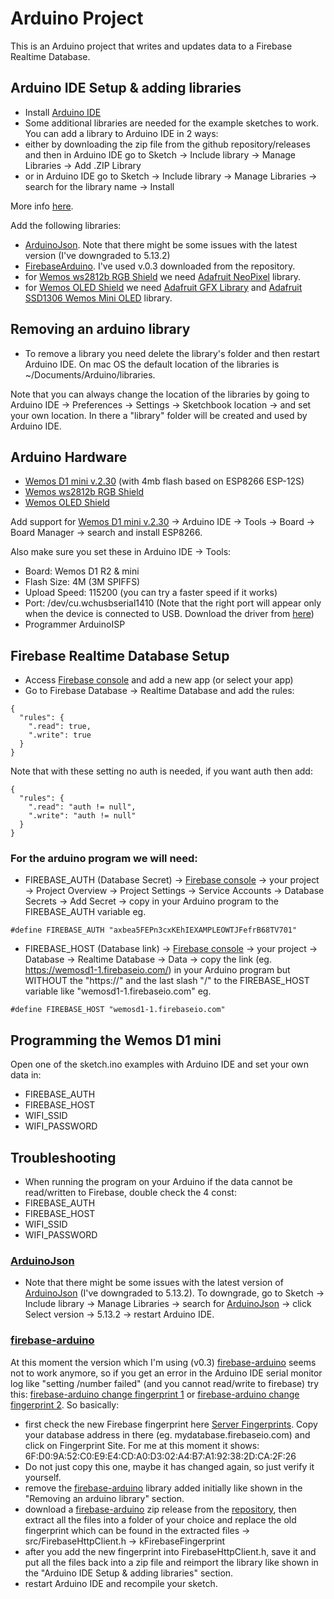 # Arduino Project

This is an Arduino project that writes and updates data to a Firebase Realtime Database.

## Arduino IDE Setup & adding libraries

- Install [Arduino IDE](https://www.arduino.cc/en/Main/Software)
- Some additional libraries are needed for the example sketches to work. You can add a library to Arduino IDE in 2 ways:
- either by downloading the zip file from the github repository/releases and then in Arduino IDE go to Sketch -> Include library -> Manage Libraries -> Add .ZIP Library
- or in Arduino IDE go to Sketch -> Include library -> Manage Libraries -> search for the library name -> Install

More info [here](https://www.arduino.cc/en/Guide/Libraries).

Add the following libraries:

- [ArduinoJson](https://github.com/bblanchon/ArduinoJson). Note that there might be some issues with the latest version (I've downgraded to 5.13.2)
- [FirebaseArduino](https://github.com/firebase/firebase-arduino). I've used v.0.3 downloaded from the repository.
- for [Wemos ws2812b RGB Shield](https://wiki.wemos.cc/products:d1_mini_shields:ws2812b_rgb_shield) we need [Adafruit NeoPixel](https://github.com/adafruit/Adafruit_NeoPixel) library.
- for [Wemos OLED Shield](https://wiki.wemos.cc/products:d1_mini_shields:oled_shield) we need [Adafruit GFX Library](https://github.com/adafruit/Adafruit-GFX-Library) and [Adafruit SSD1306 Wemos Mini OLED](https://github.com/stblassitude/Adafruit_SSD1306_Wemos_OLED) library.

## Removing an arduino library 

- To remove a library you need delete the library's folder and then restart Arduino IDE. On mac OS the default location of the libraries is ~/Documents/Arduino/libraries.

Note that you can always change the location of the libraries by going to Arduino IDE -> Preferences -> Settings -> Sketchbook location -> and set your own location. 
In there a "library" folder will be created and used by Arduino IDE.

## Arduino Hardware

- [Wemos D1 mini v.2.30](https://wiki.wemos.cc/products:retired:d1_mini_v2.3.0) (with 4mb flash based on ESP8266 ESP-12S)
- [Wemos ws2812b RGB Shield](https://wiki.wemos.cc/products:d1_mini_shields:ws2812b_rgb_shield)
- [Wemos OLED Shield](https://wiki.wemos.cc/products:d1_mini_shields:oled_shield)

Add support for [Wemos D1 mini v.2.30](https://wiki.wemos.cc/products:retired:d1_mini_v2.3.0) -> Arduino IDE -> Tools -> Board -> 
Board Manager -> search and install ESP8266.

Also make sure you set these in Arduino IDE -> Tools:
- Board: Wemos D1 R2 & mini
- Flash Size: 4M (3M SPIFFS)
- Upload Speed: 115200 (you can try a faster speed if it works)
- Port: /dev/cu.wchusbserial1410 (Note that the right port will appear only when the device is connected to USB. Download the driver from [here](https://wiki.wemos.cc/downloads))
- Programmer ArduinoISP


## Firebase Realtime Database Setup
- Access [Firebase console](https://console.firebase.google.com/) and add a new app (or select your app)
- Go to Firebase Database -> Realtime Database and add the rules:
```
{
  "rules": {
    ".read": true,
    ".write": true
  }
}
```

Note that with these setting no auth is needed, if you want auth then add:

```
{
  "rules": {
    ".read": "auth != null",
    ".write": "auth != null"
  }
}
```

### For the arduino program we will need:
- FIREBASE_AUTH (Database Secret) -> [Firebase console](https://console.firebase.google.com/) -> your project -> Project Overview -> 
Project Settings -> Service Accounts -> Database Secrets -> Add Secret -> copy in your Arduino program to the FIREBASE_AUTH variable
eg.
```
#define FIREBASE_AUTH "axbea5FEPn3cxKEhIEXAMPLEOWTJFefrB68TV701"
```
- FIREBASE_HOST (Database link) -> [Firebase console](https://console.firebase.google.com/) -> your project -> Database -> Realtime 
Database -> Data -> copy the link (eg. https://wemosd1-1.firebaseio.com/) in your Arduino program but WITHOUT the "https://" and 
the last slash "/" to the FIREBASE_HOST variable like "wemosd1-1.firebaseio.com"
eg.
``` 
#define FIREBASE_HOST "wemosd1-1.firebaseio.com"
```

## Programming the Wemos D1 mini

Open one of the sketch.ino examples with Arduino IDE and set your own data in:
- FIREBASE_AUTH
- FIREBASE_HOST
- WIFI_SSID
- WIFI_PASSWORD

## Troubleshooting 

- When running the program on your Arduino if the data cannot be read/written to Firebase, double check the 4 const: 
- FIREBASE_AUTH
- FIREBASE_HOST
- WIFI_SSID
- WIFI_PASSWORD

### [ArduinoJson](https://github.com/bblanchon/ArduinoJson)
- Note that there might be some issues with the latest version of [ArduinoJson](https://github.com/bblanchon/ArduinoJson) (I've downgraded to 5.13.2). 
To downgrade, go to Sketch -> Include library -> Manage Libraries -> search for [ArduinoJson](https://github.com/bblanchon/ArduinoJson) 
-> click Select version -> 5.13.2 -> restart Arduino IDE.

### [firebase-arduino](https://github.com/firebase/firebase-arduino) 
At this moment the version which I'm using (v0.3) [firebase-arduino](https://github.com/firebase/firebase-arduino) seems not to work anymore, so if you get an error in the Arduino IDE serial monitor log like "setting /number failed" (and you cannot read/write to firebase) try this:
[firebase-arduino change fingerprint 1](https://github.com/FirebaseExtended/firebase-arduino/issues/373#issuecomment-411006219) or [firebase-arduino change fingerprint 2](https://github.com/FirebaseExtended/firebase-arduino/issues/369#issuecomment-410087936). So basically:
 - first check the new Firebase fingerprint here [Server Fingerprints](https://www.grc.com/fingerprints.htm). Copy your database address in there (eg. mydatabase.firebaseio.com) and click on Fingerprint Site. For me at this moment it shows: 6F:D0:9A:52:C0:E9:E4:CD:A0:D3:02:A4:B7:A1:92:38:2D:CA:2F:26
 - Do not just copy this one, maybe it has changed again, so just verify it yourself.
 - remove the [firebase-arduino](https://github.com/firebase/firebase-arduino) library added initially like shown in the "Removing an arduino library" section.
 - download a [firebase-arduino](https://github.com/firebase/firebase-arduino) zip release from the [repository](https://github.com/firebase/firebase-arduino), then extract all the files into a folder of your choice and replace the old fingerprint which can be found in the extracted files -> src/FirebaseHttpClient.h -> kFirebaseFingerprint
 - after you add the new fingerprint into FirebaseHttpClient.h, save it and put all the files back into a zip file and reimport the library like shown in the "Arduino IDE Setup & adding libraries" section.
 - restart Arduino IDE and recompile your sketch.



